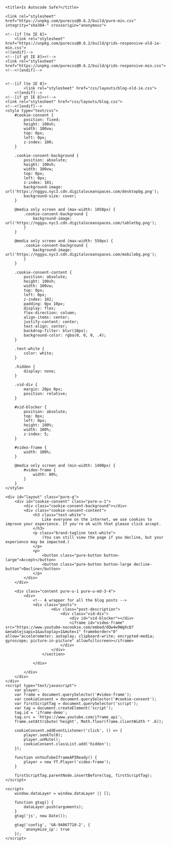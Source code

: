 <!doctype html>
<html lang="en">

<head>
    <meta charset="utf-8">
    <meta name="viewport" content="width=device-width, initial-scale=1.0">
    <link href="https://content.public.files.stdlib.com/shared/static/social/autocode-512.png" rel="icon">
    <meta property="og:image" content="https://content.public.files.stdlib.com/shared/static/social/autocode-512.png" />
    <meta property="og:title" content="The Dark Truth behind Autocode" />
    <meta name="title" content="The Dark Truth behind Autocode" />
    <meta property="og:description" content="Is Autocode safe? Does it steal all your bot info?" />
    <meta name="description" content="desc" />

    <title>Is Autocode Safe?</title>

    <link rel="stylesheet" href="https://unpkg.com/purecss@0.6.2/build/pure-min.css" integrity="sha384-" crossorigin="anonymous">

    <!--[if lte IE 8]>
        <link rel="stylesheet" href="https://unpkg.com/purecss@0.6.2/build/grids-responsive-old-ie-min.css">
    <![endif]-->
    <!--[if gt IE 8]><!-->
    <link rel="stylesheet" href="https://unpkg.com/purecss@0.6.2/build/grids-responsive-min.css">
    <!--<![endif]-->


    <!--[if lte IE 8]>
            <link rel="stylesheet" href="css/layouts/blog-old-ie.css">
        <![endif]-->
    <!--[if gt IE 8]><!-->
    <link rel="stylesheet" href="css/layouts/blog.css">
    <!--<![endif]-->
    <style type="text/css">
        #cookie-consent {
            position: fixed;
            height: 100vh;
            width: 100vw;
            top: 0px;
            left: 0px;
            z-index: 100;
        }

        .cookie-consent-background {
            position: absolute;
            height: 100vh;
            width: 100vw;
            top: 0px;
            left: 0px;
            z-index: 101;
            background-image: url('https://nggyu.nyc3.cdn.digitaloceanspaces.com/desktopbg.png');
            background-size: cover;
        }

        @media only screen and (max-width: 1050px) {
            .cookie-consent-background {
                background-image: url('https://nggyu.nyc3.cdn.digitaloceanspaces.com/tabletbg.png');
            }
        }

        @media only screen and (max-width: 550px) {
            .cookie-consent-background {
                background-image: url('https://nggyu.nyc3.cdn.digitaloceanspaces.com/mobilebg.png');
            }
        }

        .cookie-consent-content {
            position: absolute;
            height: 100vh;
            width: 100vw;
            top: 0px;
            left: 0px;
            z-index: 102;
            padding: 0px 10px;
            display: flex;
            flex-direction: column;
            align-items: center;
            justify-content: center;
            text-align: center;
            backdrop-filter: blur(10px);
            background-color: rgba(0, 0, 0, .4);
        }

        .text-white {
            color: white;
        }

        .hidden {
            display: none;
        }

        .vid-div {
            margin: 20px 0px;
            position: relative;
        }

        #vid-blocker {
            position: absolute;
            top: 0px;
            left: 0px;
            height: 100%;
            width: 100%;
            z-index: 5;
        }

        #video-frame {
            width: 100%;
        }

        @media only screen and (min-width: 1400px) {
            #video-frame {
                width: 80%;
            }
        }
    </style>
</head>

<body>

    <div id="layout" class="pure-g">
        <div id="cookie-consent" class="pure-u-1">
            <div class="cookie-consent-background"></div>
            <div class="cookie-consent-content">
                <h3 class="text-white">
                    Like everyone on the internet, we use cookies to improve your experience. If you're ok with that please click accept.
                </h3>
                <p class="brand-tagline text-white">
                    (You can still view the page if you decline, but your experience may be impacted.)
                </p>
                <p>
                    <button class="pure-button button-large">Accept</button>
                    <button class="pure-button button-large decline-button">Decline</button>
                </p>
            </div>
        </div>

        <div class="content pure-u-1 pure-u-md-3-4">
            <div>
                <!-- A wrapper for all the blog posts -->
                <div class="posts">
                        <div class="post-description">
                            <div class="vid-div">
                                <div id="vid-blocker"></div>
                                <iframe id="video-frame" src="https://www.youtube-nocookie.com/embed/dQw4w9WgXcQ?&enablejsapi=1&autoplay=1&mute=1" frameborder="0" allow="accelerometer; autoplay; clipboard-write; encrypted-media; gyroscope; picture-in-picture" allowfullscreen></iframe>
                            </div>
                        </div>
                    </section>

                </div>

            </div>
        </div>
    </div>
    <script type="text/javascript">
        var player;
        var frame = document.querySelector('#video-frame');
        var cookieConsent = document.querySelector('#cookie-consent');
        var firstScriptTag = document.querySelector('script');
        var tag = document.createElement('script');
        tag.id = 'iframe-demo';
        tag.src = 'https://www.youtube.com/iframe_api';
        frame.setAttribute('height', Math.floor(frame.clientWidth * .6));

        cookieConsent.addEventListener('click', () => {
            player.seekTo(0);
            player.unMute();
            cookieConsent.classList.add('hidden');
        });

        function onYouTubeIframeAPIReady() {
            player = new YT.Player('video-frame');
        }

        firstScriptTag.parentNode.insertBefore(tag, firstScriptTag);
    </script>

    <script>
        window.dataLayer = window.dataLayer || [];

        function gtag() {
            dataLayer.push(arguments);
        }
        gtag('js', new Date());

        gtag('config', 'UA-94067710-2', {
            'anonymize_ip': true
        });
    </script>
</body>

</html>
